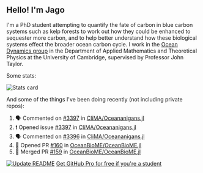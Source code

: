 ## Hello! I'm Jago

I'm a PhD student attempting to quantify the fate of carbon in blue carbon systems such as kelp forests to work out how they could be enhanced to sequester more carbon, and to help better understand how these biological systems effect the broader ocean carbon cycle. I work in the <a href="https://www.damtp.cam.ac.uk/user/jrt51/" class="emph">Ocean Dynamics group</a> in the Department of Applied Mathematics and Theoretical Physics at the University of Cambridge, supervised by Professor John Taylor.

Some stats:
<!--
![](https://raw.githubusercontent.com/jagoosw/jagoosw/main/profile-summary-card-output/nord_dark/0-profile-details.svg)
![](https://raw.githubusercontent.com/jagoosw/jagoosw/main/profile-summary-card-output/nord_dark/3-stats.svg)
![](https://raw.githubusercontent.com/jagoosw/jagoosw/main/profile-summary-card-output/nord_dark/4-productive-time.svg)
-->
![Stats card](https://github-readme-stats.vercel.app/api?username=jagoosw&count_private=true&show_icons=true&theme=transparent&hide_title=true&rank_icon=percentile&show=reviews)

And some of the things I've been doing recently (not including private repos):
<!--START_SECTION:activity-->
1. 🗣 Commented on [#3397](https://github.com/CliMA/Oceananigans.jl/issues/3397#issuecomment-1828006459) in [CliMA/Oceananigans.jl](https://github.com/CliMA/Oceananigans.jl)
2. ❗ Opened issue [#3397](https://github.com/CliMA/Oceananigans.jl/issues/3397) in [CliMA/Oceananigans.jl](https://github.com/CliMA/Oceananigans.jl)
3. 🗣 Commented on [#3396](https://github.com/CliMA/Oceananigans.jl/pull/3396#issuecomment-1819282470) in [CliMA/Oceananigans.jl](https://github.com/CliMA/Oceananigans.jl)
4. 💪 Opened PR [#160](https://github.com/OceanBioME/OceanBioME.jl/pull/160) in [OceanBioME/OceanBioME.jl](https://github.com/OceanBioME/OceanBioME.jl)
5. 🎉 Merged PR [#159](https://github.com/OceanBioME/OceanBioME.jl/pull/159) in [OceanBioME/OceanBioME.jl](https://github.com/OceanBioME/OceanBioME.jl)
<!--END_SECTION:activity-->


[![Update README](https://github.com/jagoosw/jagoosw/actions/workflows/update-readme.yml/badge.svg)](https://github.com/jagoosw/jagoosw/actions/workflows/update-readme.yml)
[Get GitHub Pro for free if you're a student](https://education.github.com/pack)

